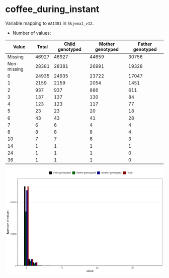 # coffee_during_instant
Variable mapping to `AA1381` in `Skjema1_v12`.
- Number of values:

| Value | Total | Child genotyped | Mother genotyped | Father genotyped |
| ----- | ----- | --------------- | ---------------- | ---------------- |
| Missing | 46927 | 46927 | 44659 | 30756 |
| Non-missing | 28381 | 28381 | 26991 | 19328 |
| 0 | 24935 | 24935 | 23722 | 17047 |
| 1 | 2159 | 2159 | 2054 | 1451 |
| 2 | 937 | 937 | 886 | 611 |
| 3 | 137 | 137 | 130 | 84 |
| 4 | 123 | 123 | 117 | 77 |
| 5 | 23 | 23 | 20 | 18 |
| 6 | 43 | 43 | 41 | 28 |
| 7 | 6 | 6 | 4 | 4 |
| 8 | 8 | 8 | 8 | 4 |
| 10 | 7 | 7 | 6 | 3 |
| 14 | 1 | 1 | 1 | 1 |
| 24 | 1 | 1 | 1 | 0 |
| 36 | 1 | 1 | 1 | 0 |



![](coffee_during_instant_n.png)



